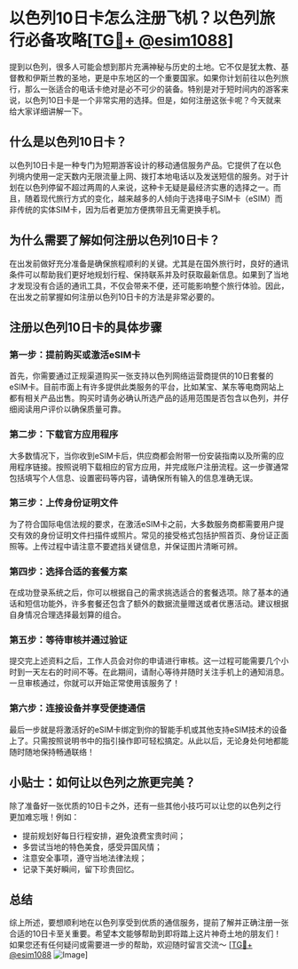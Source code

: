 # 以色列10日卡怎么注册飞机？以色列旅行必备攻略[[TG💪+ @esim1088](https://t.me/s/esim1088)]

提到以色列，很多人可能会想到那片充满神秘与历史的土地。它不仅是犹太教、基督教和伊斯兰教的圣地，更是中东地区的一个重要国家。如果你计划前往以色列旅行，那么一张适合的电话卡绝对是必不可少的装备。特别是对于短时间内的游客来说，以色列10日卡是一个非常实用的选择。但是，如何注册这张卡呢？今天就来给大家详细讲解一下。

## 什么是以色列10日卡？

以色列10日卡是一种专门为短期游客设计的移动通信服务产品。它提供了在以色列境内使用一定天数内无限流量上网、拨打本地电话以及发送短信的服务。对于计划在以色列停留不超过两周的人来说，这种卡无疑是最经济实惠的选择之一。而且，随着现代旅行方式的变化，越来越多的人倾向于选择电子SIM卡（eSIM）而非传统的实体SIM卡，因为后者更加方便携带且无需更换手机。

## 为什么需要了解如何注册以色列10日卡？

在出发前做好充分准备是确保旅程顺利的关键。尤其是在国外旅行时，良好的通讯条件可以帮助我们更好地规划行程、保持联系并及时获取最新信息。如果到了当地才发现没有合适的通讯工具，不仅会带来不便，还可能影响整个旅行体验。因此，在出发之前掌握如何注册以色列10日卡的方法是非常必要的。

## 注册以色列10日卡的具体步骤

### 第一步：提前购买或激活eSIM卡
首先，你需要通过正规渠道购买一张支持以色列网络运营商提供的10日套餐的eSIM卡。目前市面上有许多提供此类服务的平台，比如某宝、某东等电商网站上都有相关产品出售。购买时请务必确认所选产品的适用范围是否包含以色列，并仔细阅读用户评价以确保质量可靠。

### 第二步：下载官方应用程序
大多数情况下，当你收到eSIM卡后，供应商都会附带一份安装指南以及所需的应用程序链接。按照说明下载相应的官方应用，并完成账户注册流程。这一步骤通常包括填写个人信息、设置密码等内容，请确保所有输入的信息准确无误。

### 第三步：上传身份证明文件
为了符合国际电信法规的要求，在激活eSIM卡之前，大多数服务商都需要用户提交有效的身份证明文件扫描件或照片。常见的接受格式包括护照首页、身份证正面照等。上传过程中请注意不要遮挡关键信息，并保证图片清晰可辨。

### 第四步：选择合适的套餐方案
在成功登录系统之后，你可以根据自己的需求挑选适合的套餐选项。除了基本的通话和短信功能外，许多套餐还包含了额外的数据流量赠送或者优惠活动。建议根据自身情况合理选择最划算的组合。

### 第五步：等待审核并通过验证
提交完上述资料之后，工作人员会对你的申请进行审核。这一过程可能需要几个小时到一天左右的时间不等。在此期间，请耐心等待并随时关注手机上的通知消息。一旦审核通过，你就可以开始正常使用该服务了！

### 第六步：连接设备并享受便捷通信
最后一步就是将激活好的eSIM卡绑定到你的智能手机或其他支持eSIM技术的设备上了。只需按照说明书中的指引操作即可轻松搞定。从此以后，无论身处何地都能随时随地保持畅通联络！

## 小贴士：如何让以色列之旅更完美？
除了准备好一张优质的10日卡之外，还有一些其他小技巧可以让您的以色列之行更加难忘哦！例如：
- 提前规划好每日行程安排，避免浪费宝贵时间；
- 多尝试当地的特色美食，感受异国风情；
- 注意安全事项，遵守当地法律法规；
- 记录下美好瞬间，留下珍贵回忆。

## 总结

综上所述，要想顺利地在以色列享受到优质的通信服务，提前了解并正确注册一张合适的10日卡至关重要。希望本文能够帮助到即将踏上这片神奇土地的朋友们！如果您还有任何疑问或需要进一步的帮助，欢迎随时留言交流～ [[TG💪+ @esim1088](https://t.me/s/esim1088) ![Image](https://i.postimg.cc/4NQfJmqS/Snipaste-2025-05-13-00-14-12.png)]